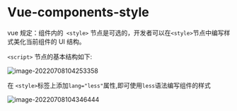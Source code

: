 # Vue-components-style

vue 规定：组件内的` <style>` 节点是可选的，开发者可以在`<style>`节点中编写样式美化当前组件的 UI 结构。

`<script>` 节点的基本结构如下:

![image-20220708104253358](C:/Users/wangnaixing/AppData/Roaming/Typora/typora-user-images/image-20220708104253358.png)

在 `<style>`标签上添加` lang="less" `属性,即可使用` less `语法编写组件的样式

![image-20220708104346444](C:/Users/wangnaixing/AppData/Roaming/Typora/typora-user-images/image-20220708104346444.png)